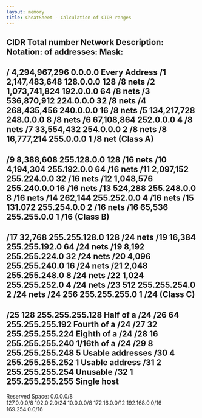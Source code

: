 ```yaml
---
layout: memory
title: CheatSheet - Calculation of CIDR ranges 
---
```


CIDR        Total number    Network             Description:
Notation:   of addresses:   Mask:
--------------------------------------------------------------
/          4,294,967,296   0.0.0.0             Every Address
/1          2,147,483,648   128.0.0.0           128 /8 nets
/2          1,073,741,824   192.0.0.0           64 /8 nets
/3          536,870,912     224.0.0.0           32 /8 nets
/4          268,435,456     240.0.0.0           16 /8 nets
/5          134,217,728     248.0.0.0           8 /8 nets
/6          67,108,864      252.0.0.0           4 /8 nets
/7          33,554,432      254.0.0.0           2 /8 nets
/8          16,777,214      255.0.0.0           1 /8 net (Class A)
--------------------------------------------------------------
/9          8,388,608       255.128.0.0         128 /16 nets
/10         4,194,304       255.192.0.0         64 /16 nets
/11         2,097,152       255.224.0.0         32 /16 nets
/12         1,048,576       255.240.0.0         16 /16 nets
/13         524,288         255.248.0.0         8 /16 nets
/14         262,144         255.252.0.0         4 /16 nets
/15         131.072         255.254.0.0         2 /16 nets
/16         65,536          255.255.0.0         1 /16 (Class B)
--------------------------------------------------------------
/17         32,768          255.255.128.0       128 /24 nets
/19         16,384          255.255.192.0       64 /24 nets
/19         8,192           255.255.224.0       32 /24 nets
/20         4,096           255.255.240.0       16 /24 nets
/21         2,048           255.255.248.0       8 /24 nets
/22         1,024           255.255.252.0       4 /24 nets
/23         512             255.255.254.0       2 /24 nets
/24         256             255.255.255.0       1 /24 (Class C)
--------------------------------------------------------------
/25         128             255.255.255.128     Half of a /24
/26         64              255.255.255.192     Fourth of a /24
/27         32              255.255.255.224     Eighth of a /24
/28         16              255.255.255.240     1/16th of a /24
/29         8               255.255.255.248     5 Usable addresses
/30         4               255.255.255.252     1 Usable address
/31         2               255.255.255.254     Unusable
/32         1               255.255.255.255     Single host
--------------------------------------------------------------
Reserved Space:
    0.0.0.0/8   
    127.0.0.0/8
    192.0.2.0/24
    10.0.0.0/8
    172.16.0.0/12
    192.168.0.0/16
    169.254.0.0/16

